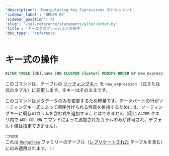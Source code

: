 ```yaml
---
'description': 'Manipulating Key Expressions のドキュメント'
'sidebar_label': 'ORDER BY'
'sidebar_position': 41
'slug': '/sql-reference/statements/alter/order-by'
'title': 'キーエクスプレッションの操作'
'doc_type': 'reference'
---
```



# キー式の操作

```sql
ALTER TABLE [db].name [ON CLUSTER cluster] MODIFY ORDER BY new_expression
```

このコマンドは、テーブルの [ソーティングキー](../../../engines/table-engines/mergetree-family/mergetree.md) を `new_expression` （式または式のタプル）に変更します。主キーはそのままです。

このコマンドはメタデータのみを変更するため軽量です。データパートの行がソーティングキー式によって順序付けられる性質を維持するためには、ソーティングキーに既存のカラムを含む式を追加することはできません（同じ `ALTER` クエリ内で `ADD COLUMN` コマンドによって追加されたカラムのみが許可され、デフォルト値は指定できません）。

:::note    
これは [`MergeTree`](../../../engines/table-engines/mergetree-family/mergetree.md) ファミリーのテーブル（[レプリケートされた](../../../engines/table-engines/mergetree-family/replication.md) テーブルを含む）にのみ適用されます。
:::

